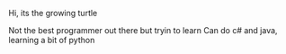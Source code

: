 Hi, its the growing turtle 

Not the best programmer out there but tryin to learn
Can do c# and java, learning a bit of python
